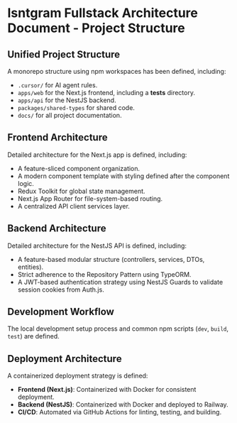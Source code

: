 # Isntgram Fullstack Architecture Document - Project Structure

## Unified Project Structure

A monorepo structure using npm workspaces has been defined, including:

- `.cursor/` for AI agent rules.
- `apps/web` for the Next.js frontend, including a **tests** directory.
- `apps/api` for the NestJS backend.
- `packages/shared-types` for shared code.
- `docs/` for all project documentation.

## Frontend Architecture

Detailed architecture for the Next.js app is defined, including:

- A feature-sliced component organization.
- A modern component template with styling defined after the component logic.
- Redux Toolkit for global state management.
- Next.js App Router for file-system-based routing.
- A centralized API client services layer.

## Backend Architecture

Detailed architecture for the NestJS API is defined, including:

- A feature-based modular structure (controllers, services, DTOs, entities).
- Strict adherence to the Repository Pattern using TypeORM.
- A JWT-based authentication strategy using NestJS Guards to validate session cookies from Auth.js.

## Development Workflow

The local development setup process and common npm scripts (`dev`, `build`, `test`) are defined.

## Deployment Architecture

A containerized deployment strategy is defined:

- **Frontend (Next.js)**: Containerized with Docker for consistent deployment.
- **Backend (NestJS)**: Containerized with Docker and deployed to Railway.
- **CI/CD**: Automated via GitHub Actions for linting, testing, and building.
